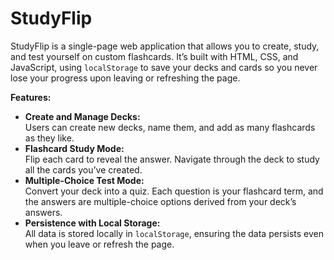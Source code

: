 # StudyFlip

StudyFlip is a single-page web application that allows you to create, study, and test yourself on custom flashcards. It’s built with HTML, CSS, and JavaScript, using `localStorage` to save your decks and cards so you never lose your progress upon leaving or refreshing the page.

**Features:**

- **Create and Manage Decks:**  
  Users can create new decks, name them, and add as many flashcards as they like.
- **Flashcard Study Mode:**  
  Flip each card to reveal the answer. Navigate through the deck to study all the cards you’ve created.
- **Multiple-Choice Test Mode:**  
  Convert your deck into a quiz. Each question is your flashcard term, and the answers are multiple-choice options derived from your deck’s answers.
- **Persistence with Local Storage:**  
  All data is stored locally in `localStorage`, ensuring the data persists even when you leave or refresh the page.
